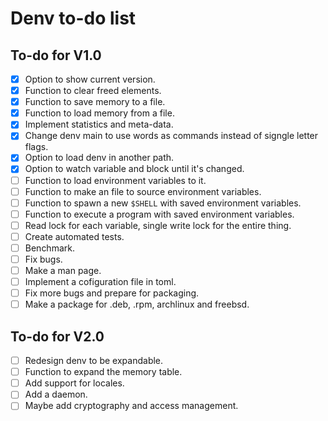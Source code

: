 # Denv to-do list

## To-do for V1.0
- [x] Option to show current version.
- [x] Function to clear freed elements.
- [x] Function to save memory to a file.
- [x] Function to load memory from a file.
- [x] Implement statistics and meta-data.
- [x] Change denv main to use words as commands instead of signgle letter flags.
- [x] Option to load denv in another path.
- [x] Option to watch variable and block until it's changed.
- [ ] Function to load environment variables to it.
- [ ] Function to make an file to source environment variables.
- [ ] Function to spawn a new `$SHELL` with saved environment variables.
- [ ] Function to execute a program with saved environment variables.
- [ ] Read lock for each variable, single write lock for the entire thing.
- [ ] Create automated tests.
- [ ] Benchmark.
- [ ] Fix bugs.
- [ ] Make a man page.
- [ ] Implement a cofiguration file in toml.
- [ ] Fix more bugs and prepare for packaging.
- [ ] Make a package for .deb, .rpm, archlinux and freebsd.

## To-do for V2.0
- [ ] Redesign denv to be expandable.
- [ ] Function to expand the memory table.
- [ ] Add support for locales.
- [ ] Add a daemon.
- [ ] Maybe add cryptography and access management.
